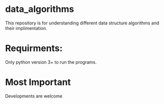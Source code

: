 # data_algorithms
This repository is for understanding different data structure algorithms and their implimentation.

# Requirments:
 Only python version 3+ to run the programs.
# Most Important
Developments are welcome
